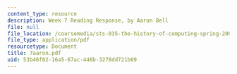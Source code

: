 ```yaml
---
content_type: resource
description: Week 7 Reading Response, by Aaron Bell
file: null
file_location: /coursemedia/sts-035-the-history-of-computing-spring-2004/53b46f0216a567ac446b3278dd721b69_7aaron.pdf
file_type: application/pdf
resourcetype: Document
title: 7aaron.pdf
uid: 53b46f02-16a5-67ac-446b-3278dd721b69
---
```

